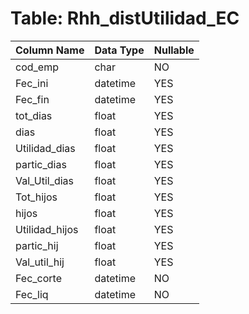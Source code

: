 # Table: Rhh_distUtilidad_EC

| Column Name | Data Type | Nullable |
|-------------|-----------|----------|
| cod_emp | char | NO |
| Fec_ini | datetime | YES |
| Fec_fin | datetime | YES |
| tot_dias | float | YES |
| dias | float | YES |
| Utilidad_dias | float | YES |
| partic_dias | float | YES |
| Val_Util_dias | float | YES |
| Tot_hijos | float | YES |
| hijos | float | YES |
| Utilidad_hijos | float | YES |
| partic_hij | float | YES |
| Val_util_hij | float | YES |
| Fec_corte | datetime | NO |
| Fec_liq | datetime | NO |
